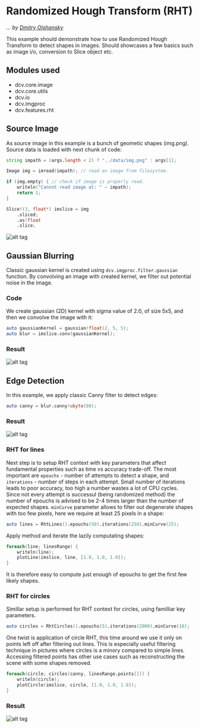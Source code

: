 # Randomized Hough Transform (RHT)
*... by [Dmitry Olshansky](https://github.com/DmitryOlshansky)*


This example should demonstrate how to use Randomized Hough Transform to detect
shapes in images. 
Should showcases a few basics such as image i/o, conversion to Slice object etc.


## Modules used
* dcv.core.image
* dcv.core.utils
* dcv.io
* dcv.imgproc
* dcv.features.rht

## Source Image

As source image in this example is a bunch of geometic shapes (img.png).
Source data is loaded with next chunk of code:

```d
string impath = (args.length < 2) ? "../data/img.png" : args[1];

Image img = imread(impath); // read an image from filesystem.

if (img.empty) { // check if image is properly read.
    writeln("Cannot read image at: " ~ impath);
    return 1;
}

Slice!(3, float*) imslice = img
    .sliced;
    .as!float
    .slice;
```

![alt tag](https://github.com/ljubobratovicrelja/dcv/blob/master/examples/data/img.png)


## Gaussian Blurring

Classic gaussian kernel is created using ```dcv.imgproc.filter.gaussian``` function. By convolving an image with created kernel, we filter out potential noise in the image.

### Code

We create gaussian (2D) kernel with sigma value of 2.0, of size 5x5, and then we convolve the image 
with it:

```d
auto gaussianKernel = gaussian!float(2, 5, 5);
auto blur = imslice.conv(gaussianKernel);
```

### Result

![alt tag](https://github.com/ljubobratovicrelja/dcv/blob/master/examples/rht/result/outblur.png)


## Edge Detection

In this example, we apply classic Canny filter to detect edges:

```d
auto canny = blur.canny!ubyte(80);
```

### Result

![alt tag](https://github.com/ljubobratovicrelja/dcv/blob/master/examples/rht/result/canny.png)


### RHT for lines

Next step is to setup RHT context with key parameters that affect fundamental  properties such as time vs accuracy trade-off. The most important are `epouchs` - number of attempts to detect a shape, and `iterations` - number of steps in each attempt. Small number of iterations leads to poor accuracy, too high a number wastes a lot of CPU cycles. Since not every attempt is successul (being randomized method) the number of epouchs is advised to be 2-4 times larger than the number of expected shapes. `minCurve` parameter allows to filter out degenerate shapes with too few pixels, here we require at least 25 pixels in a shape:

```d
auto lines = RhtLines().epouchs(50).iterations(250).minCurve(25);
```

Apply method and iterate the lazily computating shapes:
```d
foreach(line; linesRange) {
	writeln(line);
	plotLine(imslice, line, [1.0, 1.0, 1.0]);
}
``` 
It is therefore easy to compute just enough of epouchs to get the first few likely shapes. 

### RHT for circles

Simillar setup is performed for RHT context for circles, using familliar key parameters.

```d
auto circles = RhtCircles().epouchs(5).iterations(2000).minCurve(16);
```

One twist is application of circle RHT, this time around we use it only on points left off after filtering out lines. This is especially useful filtering technique in pictures where circles is a minory compared to simple lines. Accessing filtered points has other use cases such as reconstructing the scene with some shapes removed.

```d
foreach(circle; circles(canny, linesRange.points[])) {
	writeln(circle);
	plotCircle(imslice, circle, [1.0, 1.0, 1.0]);
}
```

### Result

![alt tag](https://github.com/ljubobratovicrelja/dcv/blob/master/examples/rht/result/rht.png)

